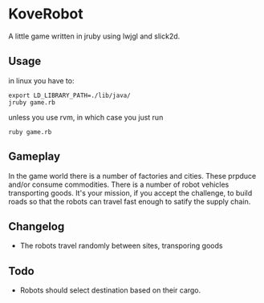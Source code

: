 # KoveRobot

A little game written in jruby using lwjgl and slick2d.

## Usage

in linux you have to:

    export LD_LIBRARY_PATH=./lib/java/
    jruby game.rb

unless you use rvm, in which case you just run

    ruby game.rb

## Gameplay

In the game world there is a number of factories and cities. These
prpduce and/or consume commodities. There is a number of robot vehicles
transporting goods. It's your mission, if you accept the challenge, to
build roads so that the robots can travel fast enough to satify the
supply chain.

## Changelog

* The robots travel randomly between sites, transporing goods

## Todo

* Robots should select destination based on their cargo.

